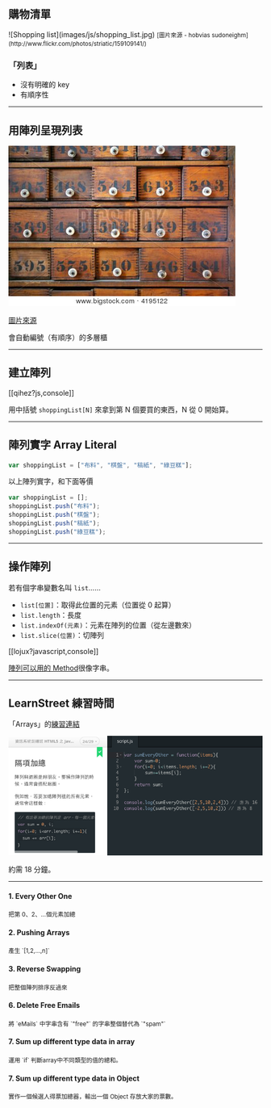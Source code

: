 購物清單
-------

<div class="row">
    <div class="span3">
        ![Shopping list](images/js/shopping_list.jpg)
        <small>[圖片來源 - hobvias sudoneighm](http://www.flickr.com/photos/striatic/159109141/)</small>
    </div>
    <div class="span3">
        <h3>「列表」</h3>
        <ul>
            <li>沒有明確的 key</li>
            <li>有順序性</li>
        </ul>
    </div>
</div>

<!-- Platforms 0 to 8 http://scalingmountlu.com/2013/03/ -->

---

用陣列呈現列表
-------------

![多層櫃](images/programming/numbered-drawer.jpg)

[圖片來源](http://www.bigstockphoto.com/zh/image-4195122/stock-photo-antique-wooden-medicine-cabinet-with-numbered-drawers-and-white-knobs)

會自動編號（有順序）的多層櫃

---

建立陣列
----------

[[qihez?js,console]]

用中括號 `shoppingList[N]` 來拿到第 N 個要買的東西，N 從 0 開始算。

---

陣列實字 Array Literal
-------

```js
var shoppingList = ["布料", "棋盤", "稿紙", "綠豆糕"];
```

以上陣列實字，和下面等價

```js
var shoppingList = [];
shoppingList.push("布料");
shoppingList.push("棋盤");
shoppingList.push("稿紙");
shoppingList.push("綠豆糕");
```

---

操作陣列
-----------

若有個字串變數名叫 `list`……

* `list[位置]`：取得此位置的元素（位置從 0 起算）
* `list.length`：長度
* `list.indexOf(元素)`：元素在陣列的位置（從左邊數來）
* `list.slice(位置)`：切陣列

[[lojux?javascript,console]]

[陣列可以用的 Method](https://developer.mozilla.org/en-US/docs/Web/JavaScript/Reference/Global_Objects/Array)很像字串。

---

LearnStreet 練習時間
--------

「Arrays」的[練習連結](http://www.codecademy.com/courses/javascript-beginner-en-8j9pu/3/1)

![Lean street If](images/js/code-array.png)

約需 18 分鐘。


---

<div class="row">
  <div class="span3">
    <h4>1. Every Other One</h4>
    <p><small>把第 0、2、…個元素加總</small></p>
    <h4>2. Pushing Arrays</h4>
    <p><small>產生 `[1,2,…,n]`</small></p>
    <h4>3. Reverse Swapping</h4>
    <p><small>把整個陣列排序反過來</small></p>
  </div>
  <div class="span3">
    <h4>6. Delete Free Emails</h4>
    <p><small>將 `eMails` 中字串含有 `"free"` 的字串整個替代為 `"spam"`</small></p>
    <h4>7. Sum up different type data in array</h4>
    <p><small>運用 `if` 判斷array中不同類型的值的總和。</small></p>
    <h4>7. Sum up different type data in Object</h4>
    <p><small>實作一個候選人得票加總器，輸出一個 Object 存放大家的票數。</small></p>
  </div>
</div>